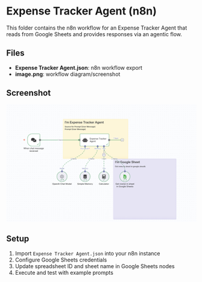 # Expense Tracker Agent (n8n)

This folder contains the n8n workflow for an Expense Tracker Agent that reads from Google Sheets and provides responses via an agentic flow.

## Files

- **Expense Tracker Agent.json**: n8n workflow export
- **image.png**: workflow diagram/screenshot

## Screenshot

![Expense Tracker Agent workflow](./image.png)

## Setup

1. Import `Expense Tracker Agent.json` into your n8n instance
2. Configure Google Sheets credentials
3. Update spreadsheet ID and sheet name in Google Sheets nodes
4. Execute and test with example prompts
